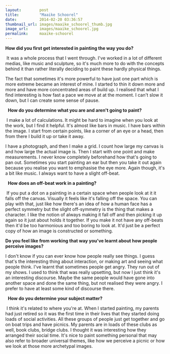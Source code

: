 ```yaml
---
layout:        post
title:         "Maaike Schoorel"
date:          2014-02-20 03:36:57
thumbnail_url: images/maaike_schoorel_thumb.jpg
image_url:     images/maaike_schoorel.jpg
permalink:     maaike-schoorel
---
```


<b>How did you first get interested in painting the way you do?</b>

 It was a whole process that I went through. I've worked in a lot of different medias, like music and sculpture, so it's much more to do with the concepts behind it than rather literally deciding to paint these hardly physical things.

The fact that sometimes it's more powerful to have just one part which is more extreme became an interest of mine. I started to thin it down more and more and have more concentrated areas of build up. I realised that what I find interesting is how fast a pace we move at at the moment. I can't slow it down, but I can create some sense of pause.

  <b>How do you determine what you are and aren't going to paint?</b>

 I make a lot of calculations. It might be hard to imagine when you look at the work, but I find it helpful. It's almost like bars in music. I have bars within the image. I start from certain points, like a corner of an eye or a head, then from there I build it up or take it away.

I have a photograph, and then I make a grid. I count how large my canvas is and how large the actual image is. Then I start with one point and make measurements. I never know completely beforehand how that's going to pan out. Sometimes you start painting an ear but then you take it out again because you realise you want to emphasise the eye more. Again though, it's a bit like music. I always want to have a slight off-beat.

  <b>How does an off-beat work in a painting?</b>

 If you put a dot on a painting in a certain space when people look at it it falls off the canvas. Visually it feels like it's falling off the space. You can play with that, just like how there's an idea of how a human face has a perfect symmetry but the slight off-symmetry is the thing that makes a character. I like the notion of always making it fall off and then picking it up again so it just about holds it together. If you make it not have any off-beats then it'd be too harmonious and too boring to look at. It'd just be a perfect copy of how an image is constructed or something.

<b>Do you feel like from working that way you've learnt about how people perceive images?</b>

I don't know if you can ever know how people really see things. I guess that's the interesting thing about interaction, or making art and seeing what people think. I've learnt that sometimes people get angry. They run out of my shows. I used to think that was really upsetting, but now I just think it's an interesting discourse. Maybe the same people would have gone into another space and done the same thing, but not realised they were angry. I prefer to have at least some kind of discourse there.

  <b>How do you determine your subject matter?</b>

 I think it's related to where you're at. When I started painting, my parents had just retired so it was the first time in their lives that they started doing loads of social activities. All these groups of people just get together and go on boat trips and have picnics. My parents are in loads of these clubs as well, book clubs, bridge clubs. I thought it was interesting how they arranged their social time. It's nice to paint something personal that may also refer to broader universal themes, like how we perceive a picnic or how we look at those more archetypal images.

